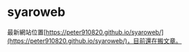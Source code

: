 # syaroweb
 
最新網站位置[https://peter910820.github.io/syaroweb/](https://peter910820.github.io/syaroweb/)，目前還在搬文章。